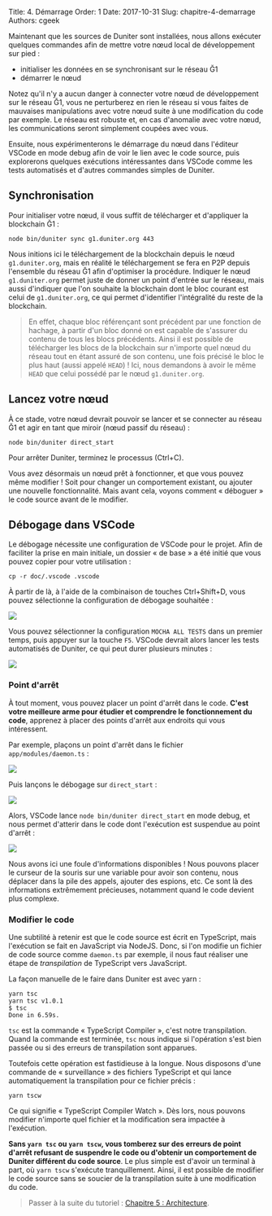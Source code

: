 Title: 4. Démarrage
Order: 1
Date: 2017-10-31
Slug: chapitre-4-demarrage
Authors: cgeek

Maintenant que les sources de Duniter sont installées, nous allons exécuter quelques commandes afin de mettre votre nœud local de développement sur pied : 

* initialiser les données en se synchronisant sur le réseau Ğ1
* démarrer le nœud

Notez qu'il n'y a aucun danger à connecter votre nœud de développement sur le réseau Ğ1, vous ne perturberez en rien le réseau si vous faites de mauvaises manipulations avec votre nœud suite à une modification du code par exemple. Le réseau est robuste et, en cas d'anomalie avec votre nœud, les communications seront simplement coupées avec vous.

Ensuite, nous expérimenterons le démarrage du nœud dans l'éditeur VSCode en mode debug afin de voir le lien avec le code source, puis explorerons quelques exécutions intéressantes dans VSCode comme les tests automatisés et d'autres commandes simples de Duniter.

## Synchronisation

Pour initialiser votre nœud, il vous suffit de télécharger et d'appliquer la blockchain Ğ1 :

    node bin/duniter sync g1.duniter.org 443

Nous initions ici le téléchargement de la blockchain depuis le nœud `g1.duniter.org`, mais en réalité le téléchargement se fera en P2P depuis l'ensemble du réseau Ğ1 afin d'optimiser la procédure. Indiquer le nœud `g1.duniter.org` permet juste de donner un point d'entrée sur le réseau, mais aussi d'indiquer que l'on souhaite la blockchain dont le bloc courant est celui de `g1.duniter.org`, ce qui permet d'identifier l'intégralité du reste de la blockchain.

> En effet, chaque bloc référençant sont précédent par une fonction de hachage, à partir d'un bloc donné on est capable de s'assurer du contenu de tous les blocs précédents. Ainsi il est possible de télécharger les blocs de la blockchain sur n'importe quel nœud du réseau tout en étant assuré de son contenu, une fois précisé le bloc le plus haut (aussi appelé `HEAD`) ! Ici, nous demandons à avoir le même `HEAD` que celui possédé par le nœud `g1.duniter.org`.

## Lancez votre nœud

À ce stade, votre nœud devrait pouvoir se lancer et se connecter au réseau Ğ1 et agir en tant que miroir (nœud passif du réseau) :

    node bin/duniter direct_start

Pour arrêter Duniter, terminez le processus (Ctrl+C).

Vous avez désormais un nœud prêt à fonctionner, et que vous pouvez même modifier ! Soit pour changer un comportement existant, ou ajouter une nouvelle fonctionnalité. Mais avant cela, voyons comment « déboguer » le code source avant de le modifier.

## Débogage dans VSCode

Le débogage nécessite une configuration de VSCode pour le projet. Afin de faciliter la prise en main initiale, un dossier « de base » a été initié que vous pouvez copier pour votre utilisation : 

    cp -r doc/.vscode .vscode

À partir de là, à l'aide de la combinaison de touches Ctrl+Shift+D, vous pouvez sélectionne la configuration de débogage souhaitée :

![](/images/tuto-dev/debug_selection.png)

Vous pouvez sélectionner la configuration `MOCHA ALL TESTS` dans un premier temps, puis appuyer sur la touche `F5`. VSCode devrait alors lancer les tests automatisés de Duniter, ce qui peut durer plusieurs minutes :

![](/images/tuto-dev/debug_tests_done.png)

### Point d'arrêt

À tout moment, vous pouvez placer un point d'arrêt dans le code. **C'est votre meilleure arme pour étudier et comprendre le fonctionnement du code**, apprenez à placer des points d'arrêt aux endroits qui vous intéressent.

Par exemple, plaçons un point d'arrêt dans le fichier `app/modules/daemon.ts` :

![](/images/tuto-dev/debug_direct_start.png)

Puis lançons le débogage sur `direct_start` :

![](/images/tuto-dev/debug_direct_start_launcher.png)

Alors, VSCode lance `node bin/duniter direct_start` en mode debug, et nous permet d'atterir dans le code dont l'exécution est suspendue au point d'arrêt :

![](/images/tuto-dev/debug_point_suspendu.png)

Nous avons ici une foule d'informations disponibles ! Nous pouvons placer le curseur de la souris sur une variable pour avoir son contenu, nous déplacer dans la pile des appels, ajouter des espions, etc. Ce sont là des informations extrêmement précieuses, notamment quand le code devient plus complexe.

### Modifier le code

Une subtilité à retenir est que le code source est écrit en TypeScript, mais l'exécution se fait en JavaScript via NodeJS. Donc, si l'on modifie un fichier de code source comme `daemon.ts` par exemple, il nous faut réaliser une étape de *transpilation* de TypeScript vers JavaScript.

La façon manuelle de le faire dans Duniter est avec yarn :

    yarn tsc
    yarn tsc v1.0.1
    $ tsc
    Done in 6.59s.

`tsc` est la commande « TypeScript Compiler », c'est notre transpilation. Quand la commande est terminée, `tsc` nous indique si l'opération s'est bien passée ou si des erreurs de transpilation sont apparues.

Toutefois cette opération est fastidieuse à la longue. Nous disposons d'une commande de « surveillance » des fichiers TypeScript et qui lance automatiquement la transpilation pour ce fichier précis :

    yarn tscw

Ce qui signifie « TypeScript Compiler Watch ». Dès lors, nous pouvons modifier n'importe quel fichier et la modification sera impactée à l'exécution.

**Sans `yarn tsc` ou `yarn tscw`, vous tomberez sur des erreurs de point d'arrêt refusant de suspendre le code ou d'obtenir un comportement de Duniter différent du code source**. Le plus simple est d'avoir un terminal à part, où `yarn tscw` s'exécute tranquillement. Ainsi, il est possible de modifier le code source sans se soucier de la transpilation suite à une modification du code.

> Passer à la suite du tutoriel : [Chapitre 5 : Architecture](../chapitre-5-architecture).